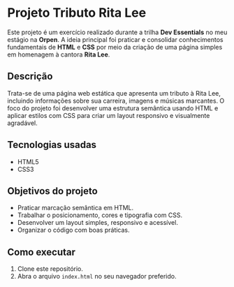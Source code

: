 # Projeto Tributo Rita Lee

Este projeto é um exercício realizado durante a trilha **Dev Essentials** no meu estágio na **Orpen**. A ideia principal foi praticar e consolidar conhecimentos fundamentais de **HTML** e **CSS** por meio da criação de uma página simples em homenagem à cantora **Rita Lee**.

## Descrição

Trata-se de uma página web estática que apresenta um tributo à Rita Lee, incluindo informações sobre sua carreira, imagens e músicas marcantes. O foco do projeto foi desenvolver uma estrutura semântica usando HTML e aplicar estilos com CSS para criar um layout responsivo e visualmente agradável.

## Tecnologias usadas

- HTML5  
- CSS3  

## Objetivos do projeto

- Praticar marcação semântica em HTML.  
- Trabalhar o posicionamento, cores e tipografia com CSS.  
- Desenvolver um layout simples, responsivo e acessível.  
- Organizar o código com boas práticas.  

## Como executar

1. Clone este repositório.  
2. Abra o arquivo `index.html` no seu navegador preferido.
